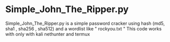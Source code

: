 # Simple_John_The_Ripper.py
Simple_John_The_Ripper.py is a simple password cracker using hash (md5,  sha1 , sha256 , sha512) and a wordlist like " rockyou.txt "
This code works with only with kali nethunter and termux
